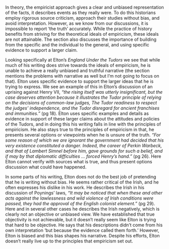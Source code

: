 In theory, the empiricist approach gives a clear and unbiased representation of the facts, it describes events as they really were.  To do this historians employ rigorous source criticism, approach their studies without bias, and avoid interpretation.  However, as we know from our discussions, it is impossible to report ‘the truth’ accurately.  While the practice of history benefits from striving for the theoretical ideals of empiricism, these ideals are not attainable.  The section also discusses the importance of building from the specific and the individual to the general, and using specific evidence to support a larger claim.

Looking specifically at Elton’s *England Under the Tudors* we see that while much of his writing does strive towards the ideals of empiricism, he is unable to achieve a really unbiased and truthful narrative (the section mentions the problems with narrative as well but I’m not going to focus on that).  Elton uses specific evidence to support the larger ideas that he is trying to express.  We see an example of this in Elton’s discussion of an uprising against Henry VII, *“the rising itself was utterly insignificant, but the case deserves attention because it illustrates the Tudor principle of relying on the decisions of common-law judges, The Tudor readiness to respect the judges’ independence, and the Tudor disregard for ancient franchises and immunities.”* (pg 18).  Elton uses specific examples and details as evidence in support of these larger claims about the attitudes and policies of the Tudors, and in doing this his writing falls in line with the principles of empiricism.  He also stays true to the principles of empiricism in that, he presents several options or viewpoints when he is unsure of the truth.  *“For some reason of which we are ignorant the government had decided that his very existence constituted a danger.  Indeed, the career of Perkin Warbeck, and that of Lambert Simnel before him, gave grounds for such a belief, and if may by that diplomatic difficulties … forced Henry’s hand.”* (pg 26).  Here Elton cannot verify with sources what is true, and thus present options discussion what could have happened.

In some parts of his writing, Elton does not do the best job of pretending that he is writing without bias.  He seems rather critical of the Irish, and he often expresses his dislike in his work.  He describes the Irish in his discussion of Poynings’ laws, *“It may be noticed that when these and other acts against the lawlessness and wild violence of Irish conditions were passed, they had the approval of the English colonist element.”* (pg 29).  Here and in several other cases he describes the Irish negatively, which is clearly not an objective or unbiased view.  We have established that true objectivity is not achievable, but it doesn’t really seem like Elton is trying that hard to be objective.  He says that his descriptions didn’t come from his own interpretation ‘but because the evidence called them forth.’  However, Elton is biased and this bias shapes his narrative.  Despite his efforts, Elton doesn’t really live up to the principles that empiricism set out.
